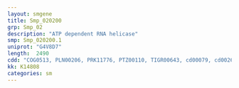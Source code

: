 ```yaml
---
layout: smgene
title: Smp_020200
grp: Smp_02
description: "ATP dependent RNA helicase"
smp: Smp_020200.1
uniprot: "G4V8D7"
length:  2490
cdd: "COG0513, PLN00206, PRK11776, PTZ00110, TIGR00643, cd00079, cd00268, cl06955, cl21455, pfam00270, pfam00271, pfam08147, smart00487, smart00490"
kk: K14808
categories: sm
---
```

